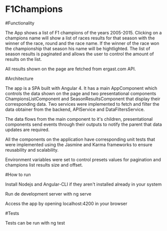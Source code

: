 # F1Champions

#Functionality

The App shows a list of F1 champions of the years 2005-2015. Clicking on a champions name will show a list of races results for that season with the winner of the race, round and the race name. If the winner of the race won the championship that season his name will be hightlighted. The list of season results is paginated and allows the user to control the amount of results on the list.

All results shown on the page are fetched from ergast.com API.

#Architecture

The app is a SPA built with Angular 4. It has a main AppComponent which controls the data shown on the page and two presentational components ChampionsListComponent and SeasonResultsComponent that display their corresponding data. Two services were implemented to fetch and filter the data obtainer from the backend, APIService and DataFiltersService.

The data flows from the main component to it's children, presentational components send events through their outputs to notify the parent that data updates are required. 

All the components on the application have corresponding unit tests that were implemented using the Jasmine and Karma frameworks to ensure reusability and scalability.

Environment variables were set to control presets values for pagination and champions list results size and offset.

#How to run

Install Nodejs and Angular-CLI if they aren't installed already in your system

Run de development server with ng serve

Access the app by opening localhost:4200 in your browser

#Tests

Tests can be run with ng test

